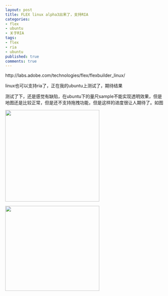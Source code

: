 ```yaml
---
layout: post
title: FLEX linux alpha3出来了，支持RIA
categories:
- flex
- ubuntu
- 关于RIA
tags:
- flex
- ria
- ubuntu
published: true
comments: true
---
```

<p>http://labs.adobe.com/technologies/flex/flexbuilder_linux/</p>

<p>linux也可以支持ria了，正在我的ubuntu上测试了，期待结果</p>

<p>测试了下，还是感觉有缺陷，在ubuntu下的量尺sample不能实现透明效果，但是地图还是比较正常，但是还不支持拖拽功能，但是这样的进度很让人期待了。如图</p>

<p><a href="{{site.url}}/media/2008/03/2008-03-31-222123_664x647_scrot.png"><img class="alignnone size-medium wp-image-139" title="2008-03-31-222123_664x647_scrot" src="{{site.url}}/media/2008/03/2008-03-31-222123_664x647_scrot-300x292.png" alt="" width="300" height="292" /></a></p>

<p><a href="{{site.url}}/media/2008/03/2008-03-31-222111_712x645_scrot.png"><img class="alignnone size-medium wp-image-140" title="2008-03-31-222111_712x645_scrot" src="{{site.url}}/media/2008/03/2008-03-31-222111_712x645_scrot-300x271.png" alt="" width="300" height="271" /></a></p>
